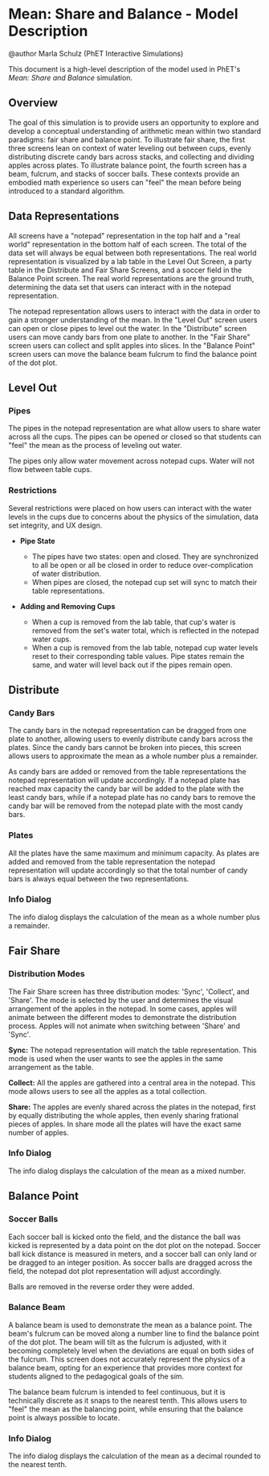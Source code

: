# Mean: Share and Balance - Model Description

@author Marla Schulz (PhET Interactive Simulations)

This document is a high-level description of the model used in PhET's *Mean: Share and Balance* simulation.

## Overview

The goal of this simulation is to provide users an opportunity to explore and develop a conceptual understanding of arithmetic mean
within two standard paradigms: fair share and balance point. To illustrate fair share, the first three screens lean on context of water leveling out 
between cups, evenly distributing discrete candy bars across stacks, and collecting and dividing apples across plates. To illustrate balance point, 
the fourth screen has a beam, fulcrum, and stacks of soccer balls. These contexts provide an embodied math experience so users can "feel" the mean before 
being introduced to a standard algorithm. 

## Data Representations

All screens have a "notepad" representation in the top half and a "real world" representation in the bottom half of each screen. The total of the data set will always be
equal between both representations. The real world representation is visualized by a lab table in the Level Out Screen,
a party table in the Distribute and Fair Share Screens, and a soccer field in the Balance Point screen. The real world
representations are the ground truth, determining the data set that users can interact with in the notepad
representation.

The notepad representation allows users to interact with the data in order to gain a stronger understanding of the
mean. In the "Level Out" screen users can open or close pipes to level out the water. In the
"Distribute" screen users can move candy bars from one plate to another. In the "Fair Share" screen users can collect
and split apples into slices. In the "Balance Point" screen users can move the balance beam fulcrum to find the balance
point of the dot plot.

## Level Out

### Pipes

The pipes in the notepad representation are what allow users to share water across all the cups. The pipes can be opened
or closed so that students can "feel" the mean as the process of leveling out water.

The pipes only allow water movement across notepad cups. Water will not flow between table cups.

### Restrictions

Several restrictions were placed on how users can interact with the water levels in the cups due to concerns about the
physics of the simulation, data set integrity, and UX design.

- **Pipe State**
  - The pipes have two states: open and closed. They are synchronized to all be open or all be closed in order to reduce over-complication of water distribution.
  - When pipes are closed, the notepad cup set will sync to match their table representations.

- **Adding and Removing Cups**
  - When a cup is removed from the lab table, that cup's water is removed from the set's water total, which is reflected in the notepad water cups.
  - When a cup is removed from the lab table, notepad cup water levels reset to their corresponding table values. Pipe states remain the same, and water will level back out if the pipes remain open.

## Distribute

### Candy Bars

The candy bars in the notepad representation can be dragged from one plate to another, allowing users to evenly
distribute candy bars across the plates. Since the candy bars cannot be broken into pieces, this screen allows users to 
approximate the mean as a whole number plus a remainder.

As candy bars are added or removed from the table representations the notepad representation will update accordingly. If
a notepad plate has reached max capacity the candy bar will be added to the plate with the least candy bars, while if a
notepad plate has no candy bars to remove the candy bar will be removed from the notepad plate with the most candy bars.

### Plates

All the plates have the same maximum and minimum capacity. As plates are added and removed from the table representation
the notepad representation will update accordingly so that the total number of candy bars is always equal between the
two representations. 

### Info Dialog
The info dialog displays the calculation of the mean as a whole number plus a remainder.

## Fair Share

### Distribution Modes

The Fair Share screen has three distribution modes: 'Sync', 'Collect', and 'Share'. The mode is selected by the user and
determines the visual arrangement of the apples in the notepad. In some cases, apples will animate between the different
modes to demonstrate the distribution process. Apples will not animate when switching between 'Share' and 'Sync'.

**Sync:**
The notepad representation will match the table representation. This mode is used when the user wants to see the apples
in the same arrangement as the table.

**Collect:**
All the apples are gathered into a central area in the notepad. This mode allows users to see all the apples as a total
collection.

**Share:**
The apples are evenly shared across the plates in the notepad, first by equally distributing the whole apples, 
then evenly sharing frational pieces of apples. In share mode all the plates will have the exact
same number of apples.

### Info Dialog
The info dialog displays the calculation of the mean as a mixed number. 

## Balance Point

### Soccer Balls

Each soccer ball is kicked onto the field, and the distance the ball was kicked is represented by a data point on the dot plot on the notepad. 
Soccer ball kick distance is measured in meters, and a soccer ball can only land or be dragged to an
integer position. As soccer balls are dragged across the field, the notepad dot plot representation will adjust accordingly.

Balls are removed in the reverse order they were added. 

### Balance Beam

A balance beam is used to demonstrate the mean as a balance point. The beam's fulcrum can be moved along a number line
to find the balance point of the dot plot. The beam will tilt as the fulcrum is adjusted, with it becoming
completely level when the deviations are equal on both sides of the fulcrum. This screen does not accurately represent the
physics of a balance beam, opting for an experience that provides more context for students aligned to the pedagogical
goals of the sim.

The balance beam fulcrum is intended to feel continuous, but it is technically discrete as it snaps to the nearest tenth. This allows users to
"feel" the mean as the balancing point, while ensuring that the balance point is always possible to locate.

### Info Dialog
The info dialog displays the calculation of the mean as a decimal rounded to the nearest tenth. 
